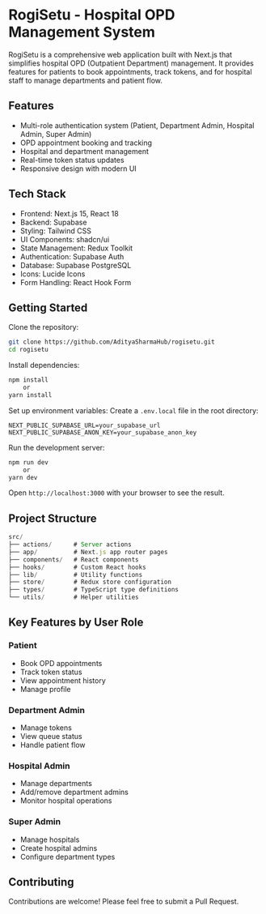 # RogiSetu - Hospital OPD Management System

RogiSetu is a comprehensive web application built with Next.js that simplifies hospital OPD (Outpatient Department) management. It provides features for patients to book appointments, track tokens, and for hospital staff to manage departments and patient flow.

## Features

- Multi-role authentication system (Patient, Department Admin, Hospital Admin, Super Admin)
- OPD appointment booking and tracking
- Hospital and department management
- Real-time token status updates
- Responsive design with modern UI

## Tech Stack

- Frontend: Next.js 15, React 18
- Backend: Supabase
- Styling: Tailwind CSS
- UI Components: shadcn/ui
- State Management: Redux Toolkit
- Authentication: Supabase Auth
- Database: Supabase PostgreSQL
- Icons: Lucide Icons
- Form Handling: React Hook Form

## Getting Started

Clone the repository:

```bash
git clone https://github.com/AdityaSharmaHub/rogisetu.git
cd rogisetu
```

Install dependencies:

```bash
npm install
    or
yarn install
```

Set up environment variables:
Create a `.env.local` file in the root directory:

```env
NEXT_PUBLIC_SUPABASE_URL=your_supabase_url
NEXT_PUBLIC_SUPABASE_ANON_KEY=your_supabase_anon_key
```

Run the development server:

```bash
npm run dev
    or
yarn dev
```

Open `http://localhost:3000` with your browser to see the result.

## Project Structure

```javascript
src/
├── actions/      # Server actions
├── app/          # Next.js app router pages
├── components/   # React components
├── hooks/        # Custom React hooks
├── lib/          # Utility functions
├── store/        # Redux store configuration
├── types/        # TypeScript type definitions
└── utils/        # Helper utilities
```

## Key Features by User Role

### Patient

- Book OPD appointments
- Track token status
- View appointment history
- Manage profile

### Department Admin

- Manage tokens
- View queue status
- Handle patient flow

### Hospital Admin

- Manage departments
- Add/remove department admins
- Monitor hospital operations

### Super Admin

- Manage hospitals
- Create hospital admins
- Configure department types

## Contributing

Contributions are welcome! Please feel free to submit a Pull Request.
